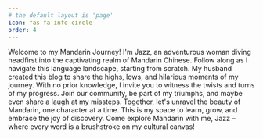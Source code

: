 ```yaml
---
# the default layout is 'page'
icon: fas fa-info-circle
order: 4
---
```

Welcome to my Mandarin Journey! I'm Jazz, an adventurous woman diving headfirst into the captivating realm of Mandarin Chinese. Follow along as I navigate this language landscape, starting from scratch. My husband created this blog to share the highs, lows, and hilarious moments of my journey. With no prior knowledge, I invite you to witness the twists and turns of my progress. Join our community, be part of my triumphs, and maybe even share a laugh at my missteps. Together, let's unravel the beauty of Mandarin, one character at a time. This is my space to learn, grow, and embrace the joy of discovery. Come explore Mandarin with me, Jazz – where every word is a brushstroke on my cultural canvas!

